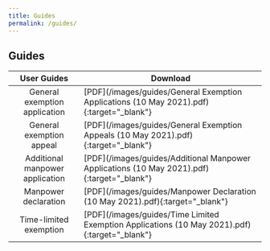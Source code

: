 ```yaml
---
title: Guides
permalink: /guides/
---
```

## Guides

| User Guides | Download |
|:---:|---|
| General exemption application | [PDF](/images/guides/General Exemption Applications (10 May 2021).pdf){:target="_blank"} |
| General exemption appeal | [PDF](/images/guides/General Exemption Appeals (10 May 2021).pdf){:target="_blank"} |
| Additional manpower application | [PDF](/images/guides/Additional Manpower Applications (10 May 2021).pdf){:target="_blank"} |
| Manpower declaration | [PDF](/images/guides/Manpower Declaration (10 May 2021).pdf){:target="_blank"} |
| Time-limited exemption | [PDF](/images/guides/Time Limited Exemption Applications (10 May 2021).pdf){:target="_blank"} |
